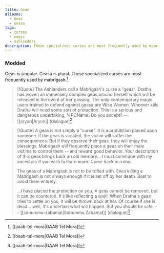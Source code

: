```yaml
---
title: Geas
aliases:
  - Geas
  - Geasa
tags:
  - curses
  - magic
  - ashlanders
description: These specialized curses are most frequently used by mabrigash.
---
```

### Modded
Geas is singular. Geasa is plural. These specialized curses are most frequently used by mabrigash.[^1]

> [!Quote]
> The Ashlanders call a Mabrigash's curse a "geas". Dratha has woven an immensely complex geas around herself which will be released in the event of her passing. The only contemporary magic users trained to defend against geasa are Wise Women. Whoever kills Dratha will need some sort of protection. This is a serious and dangerous undertaking, %PCName. Do you accept?
> -- [[aryon|Aryon]] (dialogue)[^1]

> [!Quote]
> A geas is not simply a "curse". It is a prohibition placed upon someone. If the geas is violated, the victim will suffer the consequences. But if they observe their geas, they will enjoy the blessings. Mabrigash will frequently place a geas on their male victims to control them -- and reward good behavior. Your description of this geas brings back an old memory... I must commune with my ancestors if you wish to learn more. Come back in a day.
> 
> The geas of a Mabrigash is not to be trifled with. Even killing a Mabrigash is not always enough if it is set off by her death. Best to avoid them entirely.
> 
> ...I have placed the protection on you. A geas cannot be removed, but it can be countered. It's like reflecting a spell. When Dratha's geas tries to settle on you, it will be thrown back at her. Of course if she is dead... well, it's uncertain what will happen. But you should be safe.
> -- [[sonummu-zabamat|Sonummu Zabamat]] (dialogue)[^1]

[^1]: [[oaab-tel-mora|OAAB Tel Mora]]